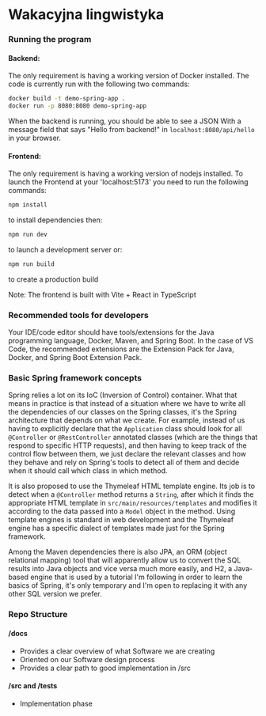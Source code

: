 # Wakacyjna lingwistyka

### Running the program
#### Backend:
The only requirement is having a working version of Docker installed.
The code is currently run with the following two commands:

```bash
docker build -t demo-spring-app .
docker run -p 8080:8080 demo-spring-app
```

When the backend is running, you should be able to see a JSON With a message field that says "Hello from backend!" in `localhost:8080/api/hello` in your browser.
#### Frontend:
The only requirement is having a working version of nodejs installed.
To launch the Frontend at your 'localhost:5173' you need to run the following commands:

```bash
npm install
```
to install dependencies
then:
```bash
npm run dev
```
to launch a development server
or:
```bash
npm run build
```
to create a production build

Note: The frontend is built with Vite + React in TypeScript

### Recommended tools for developers

Your IDE/code editor should have tools/extensions for the Java programming language, Docker, Maven, and Spring Boot.
In the case of VS Code, the recommended extensions are the Extension Pack for Java, Docker, and Spring Boot Extension Pack.

### Basic Spring framework concepts

Spring relies a lot on its IoC (Inversion of Control) container.
What that means in practice is that instead of a situation where we have to write all the dependencies of our classes on the Spring classes, it's the Spring architecture that depends on what we create.
For example, instead of us having to explicitly declare that the `Application` class should look for all `@Controller` or `@RestController` annotated classes (which are the things that respond to specific HTTP requests), and then having to keep track of the control flow between them, we just declare the relevant classes and how they behave and rely on Spring's tools to detect all of them and decide when it should call which class in which method.

It is also proposed to use the Thymeleaf HTML template engine.
Its job is to detect when a `@Controller` method returns a `String`, after which it finds the appropriate HTML template in `src/main/resources/templates` and modifies it according to the data passed into a `Model` object in the method.
Using template engines is standard in web development and the Thymeleaf engine has a specific dialect of templates made just for the Spring framework.

Among the Maven dependencies there is also JPA, an ORM (object relational mapping) tool that will apparently allow us to convert the SQL results into Java objects and vice versa much more easily, and H2, a Java-based engine that is used by a tutorial I'm following in order to learn the basics of Spring, it's only temporary and I'm open to replacing it with any other SQL version we prefer.


### Repo Structure 
#### /docs
 - Provides a clear overview of what Software we are creating
 - Oriented on our Software design process
 - Provides a clear path to good implementation in /src

#### /src and /tests
 - Implementation phase 

